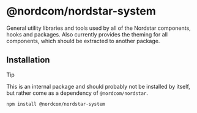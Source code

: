 # @nordcom/nordstar-system

General utility libraries and tools used by all of the Nordstar components, hooks and packages. Also currently provides the theming for all components, which should be extracted to another package.

## Installation

> [!TIP]
> This is an internal package and should probably not be installed by itself, but rather come as a dependency of `@nordcom/nordstar`.

```sh
npm install @nordcom/nordstar-system
```
